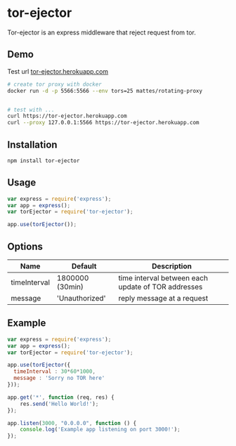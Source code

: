 # tor-ejector

Tor-ejector is an express middleware that reject request from tor.

## Demo

Test url [tor-ejector.herokuapp.com](https://tor-ejector.herokuapp.com/)

```bash
# create tor proxy with docker
docker run -d -p 5566:5566 --env tors=25 mattes/rotating-proxy


# test with ...
curl https://tor-ejector.herokuapp.com
curl --proxy 127.0.0.1:5566 https://tor-ejector.herokuapp.com

```

## Installation

```bash
npm install tor-ejector
```

## Usage

```js
var express = require('express');
var app = express();
var torEjector = require('tor-ejector');

app.use(torEjector());

```

## Options

Name                   | Default         | Description
   --------------------|-----------------|---------
   timeInterval        | 1800000 (30min) | time interval between each update of TOR addresses
   message | 'Unauthorized' | reply message at a request

## Example
```js
var express = require('express');
var app = express();
var torEjector = require('tor-ejector');

app.use(torEjector({
  timeInterval : 30*60*1000,
  message : 'Sorry no TOR here'
}));

app.get('*', function (req, res) {
    res.send('Hello World!');
});

app.listen(3000, "0.0.0.0", function () {
    console.log('Example app listening on port 3000!');
});
```
